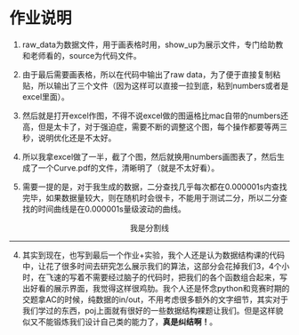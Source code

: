 # 作业说明

1. raw_data为数据文件，用于画表格时用，show_up为展示文件，专门给助教和老师看的，source为代码文件。
2. 由于最后需要画表格，所以在代码中输出了raw data，为了便于直接复制粘贴，所以输出了三个文件（因为这样可以直接一拉到底，粘到numbers或者是excel里面）。


2. 然后就是打开excel作图，不得不说excel做的图逼格比mac自带的numbers还高，但是太卡了，对于强迫症，需要不断的调整这个图，每个操作都要等两三秒，说明优化还是不太好。
3. 所以我拿excel做了一半，截了个图，然后就换用numbers画图表了，然后生成了一个Curve.pdf的文件，清晰明了（就是不太好看）。
4. 需要一提的是，对于我生成的数据，二分查找几乎每次都在0.000001s内查找完毕，如果数据量较大，则在随机时会很卡，不能用于测试二分，所以二分查找的时间曲线是在0.000001s量级波动的曲线。

<div>

<center> 我是分割线  </center s>

</div>

***

4. 其实到现在，也写到最后一个作业+实验，我个人还是认为数据结构课的代码中，让花了很多时间去研究怎么展示我们的算法，这部分会花掉我们3，4个小时，在飞速的写着不需要经过脑子的代码时，把我们的各个函数组合起来，写出好看的展示界面，我觉得这样很鸡肋。我个人还是怀念python和竞赛时期的交题拿AC的时候，纯数据的in/out，不用考虑很多额外的文字细节，其实对于我们学过的东西，poj上面就有很好的一些数据结构裸题让我们。但是这样貌似又不能锻炼我们设计自己类的能力了，**真是纠结啊！**。







